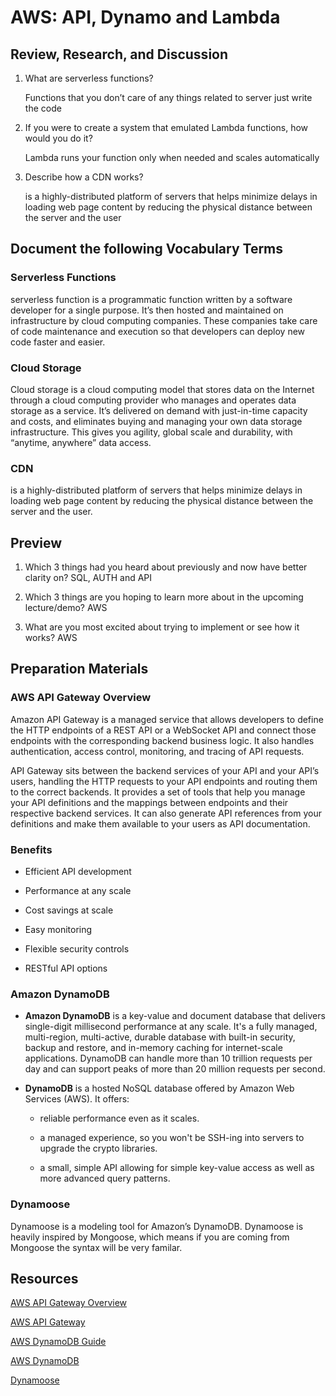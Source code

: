 # AWS: API, Dynamo and Lambda
>
## Review, Research, and Discussion

1. What are serverless functions?

    Functions that you don’t care of any things related to server just write the code

2. If you were to create a system that emulated Lambda functions, how would you do it?

    Lambda runs your function only when needed and scales automatically

3. Describe how a CDN works?

    is a highly-distributed platform of servers that helps minimize delays in loading web page content by reducing the physical distance between the server and the user

## Document the following Vocabulary Terms

### Serverless Functions

serverless function is a programmatic function written by a software developer for a single purpose. It’s then hosted and maintained on infrastructure by cloud computing companies. These companies take care of code maintenance and execution so that developers can deploy new code faster and easier.

### Cloud Storage

Cloud storage is a cloud computing model that stores data on the Internet through a cloud computing provider who manages and operates data storage as a service. It’s delivered on demand with just-in-time capacity and costs, and eliminates buying and managing your own data storage infrastructure. This gives you agility, global scale and durability, with “anytime, anywhere” data access.

### CDN

is a highly-distributed platform of servers that helps minimize delays in loading web page content by reducing the physical distance between the server and the user.

## Preview

1. Which 3 things had you heard about previously and now have better clarity on? SQL, AUTH and API

2. Which 3 things are you hoping to learn more about in the upcoming lecture/demo? AWS

3. What are you most excited about trying to implement or see how it works? AWS

## Preparation Materials

### AWS API Gateway Overview

Amazon API Gateway is a managed service that allows developers to define the HTTP endpoints of a REST API or a WebSocket API and connect those endpoints with the corresponding backend business logic. It also handles authentication, access control, monitoring, and tracing of API requests.

API Gateway sits between the backend services of your API and your API’s users, handling the HTTP requests to your API endpoints and routing them to the correct backends. It provides a set of tools that help you manage your API definitions and the mappings between endpoints and their respective backend services. It can also generate API references from your definitions and make them available to your users as API documentation.

### Benefits

* Efficient API development

* Performance at any scale

* Cost savings at scale

* Easy monitoring

* Flexible security controls

* RESTful API options

### Amazon DynamoDB

* **Amazon DynamoDB** is a key-value and document database that delivers single-digit millisecond performance at any scale. It's a fully managed, multi-region, multi-active, durable database with built-in security, backup and restore, and in-memory caching for internet-scale applications. DynamoDB can handle more than 10 trillion requests per day and can support peaks of more than 20 million requests per second.

* **DynamoDB** is a hosted NoSQL database offered by Amazon Web Services (AWS). It offers:

  * reliable performance even as it scales.

  * a managed experience, so you won't be SSH-ing into servers to upgrade the crypto libraries.

  * a small, simple API allowing for simple key-value access as well as more advanced query patterns.

### Dynamoose

Dynamoose is a modeling tool for Amazon’s DynamoDB. Dynamoose is heavily inspired by Mongoose, which means if you are coming from Mongoose the syntax will be very familar.

## Resources

[AWS API Gateway Overview](https://www.serverless.com/amazon-api-gateway)

[AWS API Gateway](https://aws.amazon.com/api-gateway/)

[AWS DynamoDB Guide](https://www.dynamodbguide.com/what-is-dynamo-db/)

[AWS DynamoDB](https://aws.amazon.com/dynamodb/)

[Dynamoose](https://dynamoosejs.com/getting_started/Introduction/)
